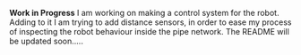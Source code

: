 **Work in Progress** I am working on making a control system for the robot. Adding to it I am trying to add distance sensors, in order to ease my process of inspecting the robot behaviour inside the pipe network. The README will be updated soon.....
